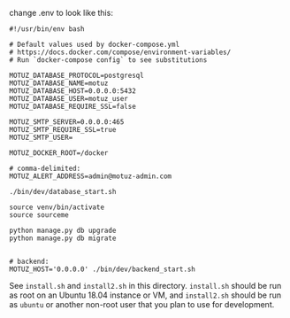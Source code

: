 

change .env to look like this:

```
#!/usr/bin/env bash

# Default values used by docker-compose.yml
# https://docs.docker.com/compose/environment-variables/
# Run `docker-compose config` to see substitutions

MOTUZ_DATABASE_PROTOCOL=postgresql
MOTUZ_DATABASE_NAME=motuz
MOTUZ_DATABASE_HOST=0.0.0.0:5432
MOTUZ_DATABASE_USER=motuz_user
MOTUZ_DATABASE_REQUIRE_SSL=false

MOTUZ_SMTP_SERVER=0.0.0.0:465
MOTUZ_SMTP_REQUIRE_SSL=true
MOTUZ_SMTP_USER=

MOTUZ_DOCKER_ROOT=/docker

# comma-delimited:
MOTUZ_ALERT_ADDRESS=admin@motuz-admin.com
```


```
./bin/dev/database_start.sh

source venv/bin/activate
source sourceme

python manage.py db upgrade
python manage.py db migrate 


# backend:
MOTUZ_HOST='0.0.0.0' ./bin/dev/backend_start.sh

```

See `install.sh` and `install2.sh` in this directory.
`install.sh` should be run as root on an Ubuntu 18.04 instance or VM, and
`install2.sh` should be run as `ubuntu` or another non-root user
that you plan to use for development.

